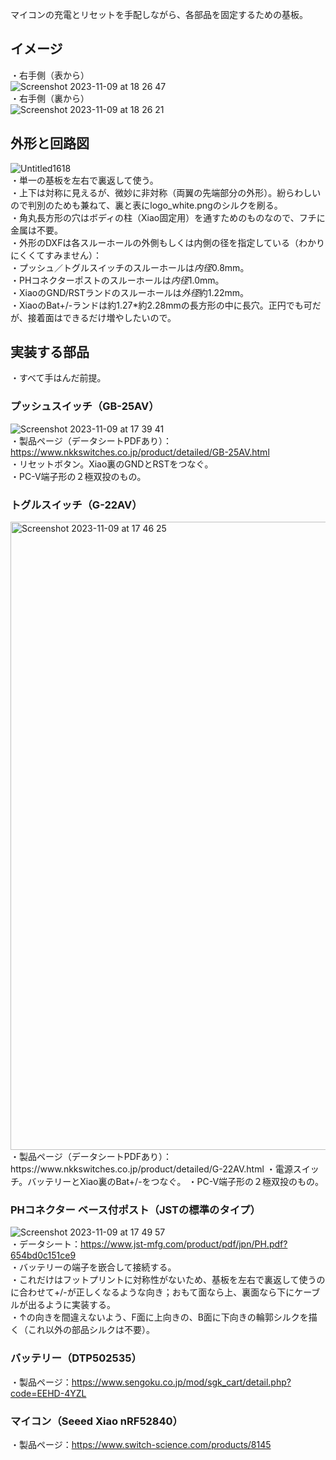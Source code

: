 マイコンの充電とリセットを手配しながら、各部品を固定するための基板。  
  
## イメージ  
・右手側（表から）  
![Screenshot 2023-11-09 at 18 26 47](https://github.com/TakumaOnishi/Fish_Keyboard/assets/85474111/e8acdb48-abfe-4d1b-93a5-4f6e2da6d501)  
・右手側（裏から）  
![Screenshot 2023-11-09 at 18 26 21](https://github.com/TakumaOnishi/Fish_Keyboard/assets/85474111/83434b8f-7f68-427b-b90e-ec0b530137a4)  
  
## 外形と回路図  
![Untitled1618](https://github.com/TakumaOnishi/Fish_Keyboard/assets/85474111/6453acae-083b-4925-aa84-6ae3fbcba595)  
・単一の基板を左右で裏返して使う。  
・上下は対称に見えるが、微妙に非対称（両翼の先端部分の外形）。紛らわしいので判別のためも兼ねて、裏と表にlogo_white.pngのシルクを刷る。  
・角丸長方形の穴はボディの柱（Xiao固定用）を通すためのものなので、フチに金属は不要。  
・外形のDXFは各スルーホールの外側もしくは内側の径を指定している（わかりにくくてすみません）：  
・プッシュ／トグルスイッチのスルーホールは*内径*0.8mm。  
・PHコネクターポストのスルーホールは*内径*1.0mm。  
・XiaoのGND/RSTランドのスルーホールは*外径*約1.22mm。  
・XiaoのBat+/-ランドは約1.27*約2.28mmの長方形の中に長穴。正円でも可だが、接着面はできるだけ増やしたいので。  
  
## 実装する部品  
・すべて手はんだ前提。  
  
### プッシュスイッチ（GB-25AV）  
![Screenshot 2023-11-09 at 17 39 41](https://github.com/TakumaOnishi/Fish_Keyboard/assets/85474111/e7ff294e-0e77-4ea7-9723-88ee753eb577)  
・製品ページ（データシートPDFあり）：https://www.nkkswitches.co.jp/product/detailed/GB-25AV.html  
・リセットボタン。Xiao裏のGNDとRSTをつなぐ。  
・PC-V端子形の２極双投のもの。  
  
### トグルスイッチ（G-22AV）  
<img width="1005" alt="Screenshot 2023-11-09 at 17 46 25" src="https://github.com/TakumaOnishi/Fish_Keyboard/assets/85474111/393c301d-4f19-4c50-bc32-aca985de820c">  
・製品ページ（データシートPDFあり）：https://www.nkkswitches.co.jp/product/detailed/G-22AV.html  
・電源スイッチ。バッテリーとXiao裏のBat+/-をつなぐ。  
・PC-V端子形の２極双投のもの。  
  
### PHコネクター ベース付ポスト（JSTの標準のタイプ）  
![Screenshot 2023-11-09 at 17 49 57](https://github.com/TakumaOnishi/Fish_Keyboard/assets/85474111/a5964623-3897-4d22-9848-39c01c0a4e70)  
・データシート：https://www.jst-mfg.com/product/pdf/jpn/PH.pdf?654bd0c151ce9  
・バッテリーの端子を嵌合して接続する。  
・これだけはフットプリントに対称性がないため、基板を左右で裏返して使うのに合わせて+/-が正しくなるような向き；おもて面なら上、裏面なら下にケーブルが出るように実装する。  
・↑の向きを間違えないよう、F面に上向きの、B面に下向きの輪郭シルクを描く（これ以外の部品シルクは不要）。  
  
### バッテリー（DTP502535）  
・製品ページ：https://www.sengoku.co.jp/mod/sgk_cart/detail.php?code=EEHD-4YZL  
  
### マイコン（Seeed Xiao nRF52840）  
・製品ページ：https://www.switch-science.com/products/8145  
